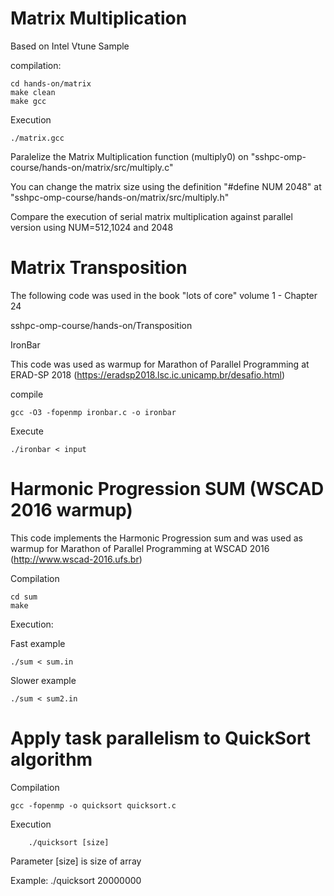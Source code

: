# Matrix Multiplication

Based on Intel Vtune Sample

compilation:

```
cd hands-on/matrix
make clean 
make gcc
```

Execution
```
./matrix.gcc
```

Paralelize the Matrix Multiplication function (multiply0) on "sshpc-omp-course/hands-on/matrix/src/multiply.c"

You can change the matrix size using the definition "#define NUM 2048" at "sshpc-omp-course/hands-on/matrix/src/multiply.h" 

Compare the execution of serial matrix multiplication against parallel version using NUM=512,1024 and 2048


# Matrix Transposition

The following code was used in the book "lots of core" volume 1 - Chapter 24


sshpc-omp-course/hands-on/Transposition

IronBar 

This code was used as warmup for Marathon of Parallel Programming at ERAD-SP 2018 (https://eradsp2018.lsc.ic.unicamp.br/desafio.html)


compile
```
gcc -O3 -fopenmp ironbar.c -o ironbar
```
Execute
```
./ironbar < input
```

# Harmonic Progression SUM (WSCAD 2016 warmup)​

This code implements the Harmonic Progression sum and was used as warmup for Marathon of Parallel Programming at WSCAD 2016 (http://www.wscad-2016.ufs.br)

Compilation
```
cd sum
make
```

Execution:

Fast example
```
./sum < sum.in
```

Slower example
```
./sum < sum2.in
```


# Apply task parallelism to QuickSort algorithm

Compilation
```
gcc -fopenmp -o quicksort quicksort.c
```
	
Execution
```
    ./quicksort [size] 
```
Parameter [size] is size of array

Example: ./quicksort 20000000
